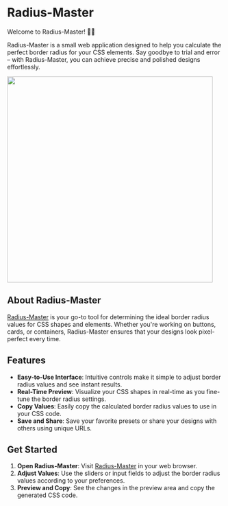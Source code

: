 # Radius-Master

Welcome to Radius-Master! 🎨✨

Radius-Master is a small web application designed to help you calculate the perfect border radius for your CSS elements. Say goodbye to trial and error – with Radius-Master, you can achieve precise and polished designs effortlessly.

<img src="https://github.com/EddyDezuraud/radius-master/assets/27685628/2c1ea27d-4fa4-4b70-89a4-441353de3691" width="480" align="center" />

## About Radius-Master

[Radius-Master](https://playground.eddydezuraud.com/craft/radius-master) is your go-to tool for determining the ideal border radius values for CSS shapes and elements. Whether you're working on buttons, cards, or containers, Radius-Master ensures that your designs look pixel-perfect every time.

## Features

- **Easy-to-Use Interface**: Intuitive controls make it simple to adjust border radius values and see instant results.
- **Real-Time Preview**: Visualize your CSS shapes in real-time as you fine-tune the border radius settings.
- **Copy Values**: Easily copy the calculated border radius values to use in your CSS code.
- **Save and Share**: Save your favorite presets or share your designs with others using unique URLs.

## Get Started

1. **Open Radius-Master**: Visit [Radius-Master](https://playground.eddydezuraud.com/craft/radius-master) in your web browser.
2. **Adjust Values**: Use the sliders or input fields to adjust the border radius values according to your preferences.
3. **Preview and Copy**: See the changes in the preview area and copy the generated CSS code.
